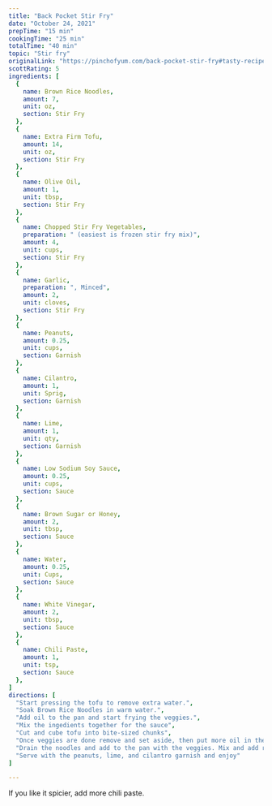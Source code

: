 ```yaml
---
title: "Back Pocket Stir Fry"
date: "October 24, 2021"
prepTime: "15 min" 
cookingTime: "25 min"
totalTime: "40 min"
topic: "Stir fry"
originalLink: "https://pinchofyum.com/back-pocket-stir-fry#tasty-recipes-39401-jump-target"
scottRating: 5
ingredients: [
  {
    name: Brown Rice Noodles,
    amount: 7,
    unit: oz,
    section: Stir Fry
  },
  {
    name: Extra Firm Tofu,
    amount: 14,
    unit: oz,
    section: Stir Fry
  },
  {
    name: Olive Oil,
    amount: 1,
    unit: tbsp,
    section: Stir Fry
  },
  {
    name: Chopped Stir Fry Vegetables,
    preparation: " (easiest is frozen stir fry mix)",
    amount: 4,
    unit: cups,
    section: Stir Fry
  },
  {
    name: Garlic,
    preparation: ", Minced",
    amount: 2,
    unit: cloves,
    section: Stir Fry
  },
  {
    name: Peanuts,
    amount: 0.25,
    unit: cups,
    section: Garnish
  },
  {
    name: Cilantro,
    amount: 1,
    unit: Sprig,
    section: Garnish 
  },
  {
    name: Lime,
    amount: 1,
    unit: qty,
    section: Garnish
  },
  {
    name: Low Sodium Soy Sauce,
    amount: 0.25,
    unit: cups,
    section: Sauce
  },
  {
    name: Brown Sugar or Honey,
    amount: 2,
    unit: tbsp,
    section: Sauce
  },
  {
    name: Water,
    amount: 0.25,
    unit: Cups,
    section: Sauce
  },
  {
    name: White Vinegar,
    amount: 2,
    unit: tbsp,
    section: Sauce
  },
  {
    name: Chili Paste,
    amount: 1,
    unit: tsp,
    section: Sauce
  },
]
directions: [
  "Start pressing the tofu to remove extra water.",
  "Soak Brown Rice Noodles in warm water.",
  "Add oil to the pan and start frying the veggies.",
  "Mix the ingedients together for the sauce",
  "Cut and cube tofu into bite-sized chunks",
  "Once veggies are done remove and set aside, then put more oil in the pan and fry tofu until golden brown. Add a bit of sauce at the end for flavor.",
  "Drain the noodles and add to the pan with the veggies. Mix and add remaining sauce. Cook until absorbed. Add back tofu.",
  "Serve with the peanuts, lime, and cilantro garnish and enjoy"
]

---
```


If you like it spicier, add more chili paste.
